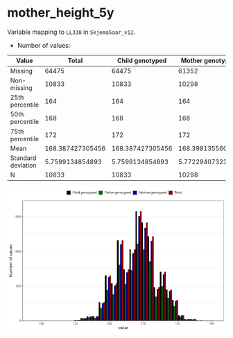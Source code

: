 # mother_height_5y
Variable mapping to `LL338` in `Skjema5aar_v12`.
- Number of values:

| Value | Total | Child genotyped | Mother genotyped | Father genotyped |
| ----- | ----- | --------------- | ---------------- | ---------------- |
| Missing | 64475 | 64475 | 61352 | 42404 |
| Non-missing | 10833 | 10833 | 10298 | 7680 |
| 25th percentile | 164 | 164 | 164 | 164 |
| 50th percentile | 168 | 168 | 168 | 168 |
| 75th percentile | 172 | 172 | 172 | 172 |
| Mean | 168.387427305456 | 168.387427305456 | 168.398135560303 | 168.4359375 |
| Standard deviation | 5.7599134854893 | 5.7599134854893 | 5.77229407323459 | 5.76519413152213 |
| N | 10833 | 10833 | 10298 | 7680 |



![](mother_height_5y_n.png)



